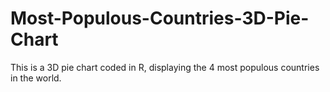# Most-Populous-Countries-3D-Pie-Chart
This is a 3D pie chart coded in R, displaying the 4 most populous countries in the world. 
